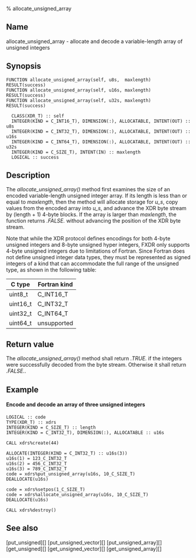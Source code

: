 % allocate_unsigned_array


Name
----

allocate_unsigned_array - allocate and decode a variable-length array of unsigned integers


Synopsis
--------

~~~{.synopsis}
FUNCTION allocate_unsigned_array(self, u8s,  maxlength) RESULT(success)
FUNCTION allocate_unsigned_array(self, u16s, maxlength) RESULT(success)
FUNCTION allocate_unsigned_array(self, u32s, maxlength) RESULT(success)

  CLASS(XDR_T) :: self
  INTEGER(KIND = C_INT16_T), DIMENSION(:), ALLOCATABLE, INTENT(OUT) :: u8s
  INTEGER(KIND = C_INT32_T), DIMENSION(:), ALLOCATABLE, INTENT(OUT) :: u16s
  INTEGER(KIND = C_INT64_T), DIMENSION(:), ALLOCATABLE, INTENT(OUT) :: u32s
  INTEGER(KIND = C_SIZE_T), INTENT(IN) :: maxlength
  LOGICAL :: success
~~~


Description
-----------

The *allocate_unsigned_array()* method first examines the size of an encoded
variable-length unsigned integer array.  If its length is less than or equal to
*maxlength*, then the method will allocate storage for *u_s*, copy values from
the encoded array into *u_s*, and advance the XDR byte stream by (length + 1)
4-byte blocks.  If the array is larger than *maxlength*, the function returns
*.FALSE.* without advancing the position of the XDR byte stream.

Note that while the XDR protocol defines encodings for both 4-byte unsigned
integers and 8-byte unsigned hyper integers, FXDR only supports 4-byte unsigned
integers due to limitations of Fortran.  Since Fortran does not define unsigned
integer data types, they must be represented as signed integers of a kind that
can accommodate the full range of the unsigned type, as shown in the following
table:

C type   | Fortran kind
---------|-------------
uint8_t  |    C_INT16_T
uint16_t |    C_INT32_T
uint32_t |    C_INT64_T
uint64_t |  unsupported


Return value
------------

The *allocate_unsigned_array()* method shall return *.TRUE.* if the integers
were successfully decoded from the byte stream.  Otherwise it shall return
*.FALSE.*.


Example
-------

#### Encode and decode an array of three unsigned integers

~~~{.example}
LOGICAL :: code
TYPE(XDR_T) :: xdrs
INTEGER(KIND = C_SIZE_T) :: length
INTEGER(KIND = C_INT32_T), DIMENSION(:), ALLOCATABLE :: u16s

CALL xdrs%create(44)

ALLOCATE(INTEGER(KIND = C_INT32_T) :: u16s(3))
u16s(1) = 123_C_INT32_T
u16s(2) = 456_C_INT32_T
u16s(3) = 789_C_INT32_T
code = xdrs%put_unsigned_array(u16s, 10_C_SIZE_T)
DEALLOCATE(u16s)

code = xdrs%setpos(1_C_SIZE_T)
code = xdrs%allocate_unsigned_array(u16s, 10_C_SIZE_T)
DEALLOCATE(u16s)

CALL xdrs%destroy()
~~~


See also
--------

[put_unsigned][]
[put_unsigned_vector][]
[put_unsigned_array][]
[get_unsigned][]
[get_unsigned_vector][]
[get_unsigned_array][]
